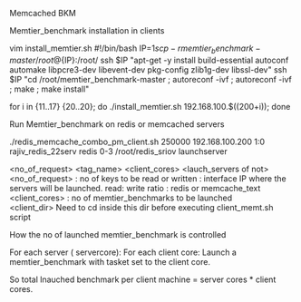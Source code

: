 Memcached BKM

Memtier_benchmark installation in clients

vim install_memtier.sh
#!/bin/bash
IP=$1
scp -r memtier_benchmark-master/ root@${IP}:/root/
ssh $IP "apt-get -y install build-essential autoconf automake libpcre3-dev libevent-dev pkg-config zlib1g-dev libssl-dev"
ssh $IP "cd /root/memtier_benchmark-master ; autoreconf -ivf ; autoreconf -ivf ; make ; make install"

for i in {11..17} {20..20}; do ./install_memtier.sh 192.168.100.$((200+i)); done

Run Memtier_benchmark  on redis or memcached servers


./redis_memcache_combo_pm_client.sh 250000 192.168.100.200 1:0 rajiv_redis_22serv redis 0-3 /root/redis_sriov launchserver

<no_of_request>  <SUT IP>   <ratio>   <tag_name>   <protocol>  <client_cores>  <client dir>  <lauch_servers of not>
<no_of_request>  : no of keys to be read or written   <allkeys  for writing all of the keys in min-max range>
<SUT IP> : interface IP  where the servers will be launched.
<ratio>   read: write ratio
<protocol> :  redis  or memcache_text
<client_cores>  : no of memtier_benchmarks to be launched   
<client_dir>  Need  to cd inside this dir before executing client_memt.sh  script


How the no of launched memtier_benchmark  is controlled

For each server ( servercore):
 For each client core:
Launch a memtier_benchmark with tasket set to the client core.

So total lnauched benchmark  per client machine = server cores * client cores.

